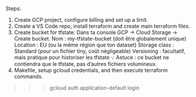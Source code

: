 Steps:
1) Create GCP project, configure billing and set up a limit.
2) Create a VS Code repo, install terraform and create main terraform files.
3) Create bucket for tfstate:
Dans ta console GCP → Cloud Storage → Create bucket.
Nom : my-tfstate-bucket (doit être globalement unique)
Location : EU (ou la même région que ton dataset)
Storage class : Standard (pour un fichier tiny, coût négligeable)
Versioning : facultatif, mais pratique pour historiser les tfstate
💡 Astuce : ce bucket ne contiendra que le tfstate, pas d’autres fichiers volumineux.
3) Makefile, setup gcloud credentials, and then execute terraform commands.
>>> gcloud auth application-default login
